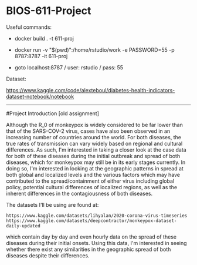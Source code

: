 BIOS-611-Project
===================

Useful commands:

- docker build . -t 611-proj   
- docker run -v "$(pwd)":/home/rstudio/work -e PASSWORD=55 -p 8787:8787 -it 611-proj

- goto localhost:8787 / user: rstudio / pass: 55

Dataset: 

https://www.kaggle.com/code/alexteboul/diabetes-health-indicators-dataset-notebook/notebook


----------

#Project Introduction [old assignment]

Although the R_0 of monkeypox is widely considered to be far lower than that of the SARS-COV-2 virus, cases have also been observed in an increasing number of countries around the world. For both diseases, the true rates of transmission can vary widely based on regional and cultural differences. As such, I'm interested in taking a closer look at the case data for both of these diseases during the initial outbreak and spread of both diseases, which for monkeypox may still be in its early stages currently. In doing so, I'm interested in looking at the geographic patterns in spread at both global and localized levels and the various factors which may have contributed to the spread/containment of either virus including global policy, potential cultural differences of localized regions, as well as the inherent differences in the contagiousness of both diseases.

The datasets I'll be using are found at: 

	https://www.kaggle.com/datasets/lihyalan/2020-corona-virus-timeseries
    https://www.kaggle.com/datasets/deepcontractor/monkeypox-dataset-daily-updated

which contain day by day and even hourly data on the spread of these diseases during their initial onsets. Using this data, I'm interested in seeing whether there exist any similarities in the geographic spread of both diseases despite their differences. 

